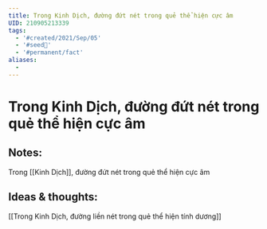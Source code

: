```yaml
---
title: Trong Kinh Dịch, đường đứt nét trong quẻ thể hiện cực âm
UID: 210905213339
tags:
  - '#created/2021/Sep/05'
  - '#seed🥜'
  - '#permanent/fact'
aliases:
  - 
---
```

# Trong Kinh Dịch, đường đứt nét trong quẻ thể hiện cực âm

## Notes:
Trong [[Kinh Dịch]], đường đứt nét trong quẻ thể hiện cực âm

## Ideas & thoughts:
[[Trong Kinh Dịch, đường liền nét trong quẻ thể hiện tính dương]]
